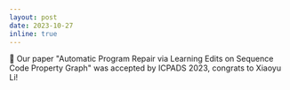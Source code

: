 ```yaml
---
layout: post
date: 2023-10-27 
inline: true
---
```


🎉 Our paper "Automatic Program Repair via Learning Edits on Sequence Code Property Graph" was accepted by ICPADS 2023, congrats to Xiaoyu Li!